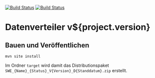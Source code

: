 [![Build Status](https://travis-ci.org/bitctrl/de.bsvrz.dav.dav.svg?branch=master)](https://travis-ci.org/bitctrl/de.bsvrz.dav.dav)
[![Build Status](https://api.bintray.com/packages/bitctrl/maven/de.bsvrz.dav.dav/images/download.svg)](https://bintray.com/bitctrl/maven/de.bsvrz.dav.dav)

Datenverteiler v${project.version}
=====================


Bauen und Veröffentlichen
-------------------------

    mvn site install

Im Ordner `target` wird damit das Distributionspaket
`SWE_{Name}_{Status}_V{Version}_D{Standdatum}.zip` erstellt.
